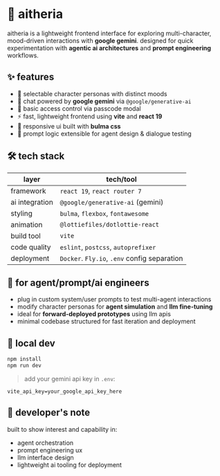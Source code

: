 # 🧠 aitheria

aitheria is a lightweight frontend interface for exploring multi-character, mood-driven interactions with **google gemini**. designed for quick experimentation with **agentic ai architectures** and **prompt engineering** workflows.

## ✨ features

-   🔄 selectable character personas with distinct moods
-   🤖 chat powered by **google gemini** via `@google/generative-ai`
-   🔐 basic access control via passcode modal
-   ⚡ fast, lightweight frontend using **vite** and **react 19**
-   🎨 responsive ui built with **bulma css**
-   🧠 prompt logic extensible for agent design & dialogue testing

## 🛠️ tech stack

| layer          | tech/tool                                    |
| -------------- | -------------------------------------------- |
| framework      | `react 19`, `react router 7`                 |
| ai integration | `@google/generative-ai` (gemini)             |
| styling        | `bulma`, `flexbox`, `fontawesome`            |
| animation      | `@lottiefiles/dotlottie-react`               |
| build tool     | `vite`                                       |
| code quality   | `eslint`, `postcss`, `autoprefixer`          |
| deployment     | `Docker`. `Fly.io`, `.env` config separation |

## 👷 for agent/prompt/ai engineers

-   plug in custom system/user prompts to test multi-agent interactions
-   modify character personas for **agent simulation** and **llm fine-tuning**
-   ideal for **forward-deployed prototypes** using llm apis
-   minimal codebase structured for fast iteration and deployment

## 🧪 local dev

```bash
npm install
npm run dev
```

> add your gemini api key in `.env`:

```
vite_api_key=your_google_api_key_here
```

## 🧠 developer's note

built to show interest and capability in:

-   agent orchestration
-   prompt engineering ux
-   llm interface design
-   lightweight ai tooling for deployment
